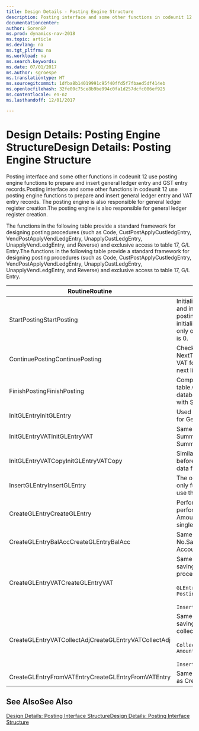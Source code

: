 ```yaml
---
title: Design Details - Posting Engine Structure
description: Posting interface and some other functions in codeunit 12 use posting engine functions to prepare and insert general ledger entry and GST entry records. The posting engine is also responsible for general ledger register creation.
documentationcenter: 
author: SorenGP
ms.prod: dynamics-nav-2018
ms.topic: article
ms.devlang: na
ms.tgt_pltfrm: na
ms.workload: na
ms.search.keywords: 
ms.date: 07/01/2017
ms.author: sgroespe
ms.translationtype: HT
ms.sourcegitcommit: 1dfba8b14019991c95f40ffd5f7fbaed5df414eb
ms.openlocfilehash: 32fe00c75ce8b9be994c0fa1d257dcfc086ef925
ms.contentlocale: en-nz
ms.lasthandoff: 12/01/2017

---
```

# <a name="design-details-posting-engine-structure"></a><span data-ttu-id="dcbdf-104">Design Details: Posting Engine Structure</span><span class="sxs-lookup"><span data-stu-id="dcbdf-104">Design Details: Posting Engine Structure</span></span>
<span data-ttu-id="dcbdf-105">Posting interface and some other functions in codeunit 12 use posting engine functions to prepare and insert general ledger entry and GST entry records.</span><span class="sxs-lookup"><span data-stu-id="dcbdf-105">Posting interface and some other functions in codeunit 12 use posting engine functions to prepare and insert general ledger entry and VAT entry records.</span></span> <span data-ttu-id="dcbdf-106">The posting engine is also responsible for general ledger register creation.</span><span class="sxs-lookup"><span data-stu-id="dcbdf-106">The posting engine is also responsible for general ledger register creation.</span></span>  
  
 <span data-ttu-id="dcbdf-107">The functions in the following table provide a standard framework for designing posting procedures (such as Code, CustPostApplyCustledgEntry, VendPostApplyVendLedgEntry, UnapplyCustLedgEntry, UnapplyVendLedgEntry, and Reverse) and exclusive access to table 17, G/L Entry.</span><span class="sxs-lookup"><span data-stu-id="dcbdf-107">The functions in the following table provide a standard framework for designing posting procedures (such as Code, CustPostApplyCustledgEntry, VendPostApplyVendLedgEntry, UnapplyCustLedgEntry, UnapplyVendLedgEntry, and Reverse) and exclusive access to table 17, G/L Entry.</span></span>  
  
|<span data-ttu-id="dcbdf-108">Routine</span><span class="sxs-lookup"><span data-stu-id="dcbdf-108">Routine</span></span>|<span data-ttu-id="dcbdf-109">Description</span><span class="sxs-lookup"><span data-stu-id="dcbdf-109">Description</span></span>|  
|-------------|---------------------------------------|  
|<span data-ttu-id="dcbdf-110">StartPosting</span><span class="sxs-lookup"><span data-stu-id="dcbdf-110">StartPosting</span></span>|<span data-ttu-id="dcbdf-111">Initialises posting buffer TempGLEntryBuf, locks G/L Entry and GST Entry tables, and initialises Accounting Period, G/L Register, and Exchange Rate.</span><span class="sxs-lookup"><span data-stu-id="dcbdf-111">Initializes posting buffer TempGLEntryBuf, locks G/L Entry and VAT Entry tables, and initializes Accounting Period, G/L Register, and Exchange Rate.</span></span> <span data-ttu-id="dcbdf-112">Should be called only once, then NextEntryNo is 0.</span><span class="sxs-lookup"><span data-stu-id="dcbdf-112">Should be called only once, then NextEntryNo is 0.</span></span>|  
|<span data-ttu-id="dcbdf-113">ContinuePosting</span><span class="sxs-lookup"><span data-stu-id="dcbdf-113">ContinuePosting</span></span>|<span data-ttu-id="dcbdf-114">Checks and posts unrealised GST for previous transaction increment NextTransactionNo and prepares post of next line.</span><span class="sxs-lookup"><span data-stu-id="dcbdf-114">Checks and posts unrealized VAT for previous transaction increment NextTransactionNo and prepares post of next line.</span></span>|  
|<span data-ttu-id="dcbdf-115">FinishPosting</span><span class="sxs-lookup"><span data-stu-id="dcbdf-115">FinishPosting</span></span>|<span data-ttu-id="dcbdf-116">Completes posting by inserting G/L entries from temporary buffer into database table.</span><span class="sxs-lookup"><span data-stu-id="dcbdf-116">Completes posting by inserting G/L entries from temporary buffer into database table.</span></span> <span data-ttu-id="dcbdf-117">Always used together with StartPosting.</span><span class="sxs-lookup"><span data-stu-id="dcbdf-117">Always used together with StartPosting.</span></span> <span data-ttu-id="dcbdf-118">Checks for inconsistencies.</span><span class="sxs-lookup"><span data-stu-id="dcbdf-118">Checks for inconsistencies.</span></span>|  
|<span data-ttu-id="dcbdf-119">InitGLEntry</span><span class="sxs-lookup"><span data-stu-id="dcbdf-119">InitGLEntry</span></span>|<span data-ttu-id="dcbdf-120">Used to initialise new G/L entry for Gen. Jnl Line.</span><span class="sxs-lookup"><span data-stu-id="dcbdf-120">Used to initialize new G/L entry for Gen. Jnl Line.</span></span> <span data-ttu-id="dcbdf-121">Returns GLEntry as parameter.</span><span class="sxs-lookup"><span data-stu-id="dcbdf-121">Returns GLEntry as parameter.</span></span>|  
|<span data-ttu-id="dcbdf-122">InitGLEntryVAT</span><span class="sxs-lookup"><span data-stu-id="dcbdf-122">InitGLEntryVAT</span></span>|<span data-ttu-id="dcbdf-123">Same as InitGLEntry, but also assigns Bal. Account No. and SummarizeVAT.</span><span class="sxs-lookup"><span data-stu-id="dcbdf-123">Same as InitGLEntry, but also assigns Bal. Account No. and SummarizeVAT.</span></span>|  
|<span data-ttu-id="dcbdf-124">InitGLEntryVATCopy</span><span class="sxs-lookup"><span data-stu-id="dcbdf-124">InitGLEntryVATCopy</span></span>|<span data-ttu-id="dcbdf-125">Similar to InitGLEntryGST, but also copies posting groups data from GST Entry before SummariseGST.</span><span class="sxs-lookup"><span data-stu-id="dcbdf-125">Similar to InitGLEntryVAT, but also copies posting groups data from VAT Entry before SummarizeVAT.</span></span>|  
|<span data-ttu-id="dcbdf-126">InsertGLEntry</span><span class="sxs-lookup"><span data-stu-id="dcbdf-126">InsertGLEntry</span></span>|<span data-ttu-id="dcbdf-127">The only function that inserts G/L entry into global TempGLEntryBuf table.</span><span class="sxs-lookup"><span data-stu-id="dcbdf-127">The only function that inserts G/L entry into global TempGLEntryBuf table.</span></span> <span data-ttu-id="dcbdf-128">Always use this function for insert.</span><span class="sxs-lookup"><span data-stu-id="dcbdf-128">Always use this function for insert.</span></span>|  
|<span data-ttu-id="dcbdf-129">CreateGLEntry</span><span class="sxs-lookup"><span data-stu-id="dcbdf-129">CreateGLEntry</span></span>|<span data-ttu-id="dcbdf-130">Performs an InitGLEntry, assigns Additional Currency Amount, and then performs InsertGLEntry.</span><span class="sxs-lookup"><span data-stu-id="dcbdf-130">Performs an InitGLEntry, assigns Additional Currency Amount, and then performs InsertGLEntry.</span></span> <span data-ttu-id="dcbdf-131">Replaces several lines of code with a single function call.</span><span class="sxs-lookup"><span data-stu-id="dcbdf-131">Replaces several lines of code with a single function call.</span></span>|  
|<span data-ttu-id="dcbdf-132">CreateGLEntryBalAcc</span><span class="sxs-lookup"><span data-stu-id="dcbdf-132">CreateGLEntryBalAcc</span></span>|<span data-ttu-id="dcbdf-133">Same as CreateGLEntry, but also assigns Bal. Account Type and Bal. Account No.</span><span class="sxs-lookup"><span data-stu-id="dcbdf-133">Same as CreateGLEntry, but also assigns Bal. Account Type and Bal. Account No.</span></span>|  
|<span data-ttu-id="dcbdf-134">CreateGLEntryVAT</span><span class="sxs-lookup"><span data-stu-id="dcbdf-134">CreateGLEntryVAT</span></span>|<span data-ttu-id="dcbdf-135">Same as CreateGLEntry, but with additional processing for posting groups and saving to temporary GST buffer:</span><span class="sxs-lookup"><span data-stu-id="dcbdf-135">Same as CreateGLEntry, but with additional processing for posting groups and saving to temporary VAT buffer:</span></span><br /><br /> `GLEntry.CopyPostingGroupsFromDtldCVBuf(DtldCVLedgEntryBuf,GenJnlLine."Gen. Posting Type");`<br /><br /> `InsertVATEntriesFromTemp(DtldCVLedgEntryBuf,GLEntry);`|  
|<span data-ttu-id="dcbdf-136">CreateGLEntryVATCollectAdj</span><span class="sxs-lookup"><span data-stu-id="dcbdf-136">CreateGLEntryVATCollectAdj</span></span>|<span data-ttu-id="dcbdf-137">Same as CreateGLEntry, but with additional collection of adjustments and saving to temporary GST buffer:</span><span class="sxs-lookup"><span data-stu-id="dcbdf-137">Same as CreateGLEntry, but with additional collection of adjustments and saving to temporary VAT buffer:</span></span><br /><br /> `CollectAdjustment(AdjAmount,GLEntry.Amount,GLEntry."Additional-Currency Amount",OriginalDateSet);`<br /><br /> `InsertVATEntriesFromTemp(DtldCVLedgEntryBuf,GLEntry);`|  
|<span data-ttu-id="dcbdf-138">CreateGLEntryFromVATEntry</span><span class="sxs-lookup"><span data-stu-id="dcbdf-138">CreateGLEntryFromVATEntry</span></span>|<span data-ttu-id="dcbdf-139">Same as CreateGLEntry, but also copies posting groups from GST entry.</span><span class="sxs-lookup"><span data-stu-id="dcbdf-139">Same as CreateGLEntry, but also copies posting groups from VAT entry.</span></span>|  
  
## <a name="see-also"></a><span data-ttu-id="dcbdf-140">See Also</span><span class="sxs-lookup"><span data-stu-id="dcbdf-140">See Also</span></span>  
 [<span data-ttu-id="dcbdf-141">Design Details: Posting Interface Structure</span><span class="sxs-lookup"><span data-stu-id="dcbdf-141">Design Details: Posting Interface Structure</span></span>](design-details-posting-interface-structure.md)
